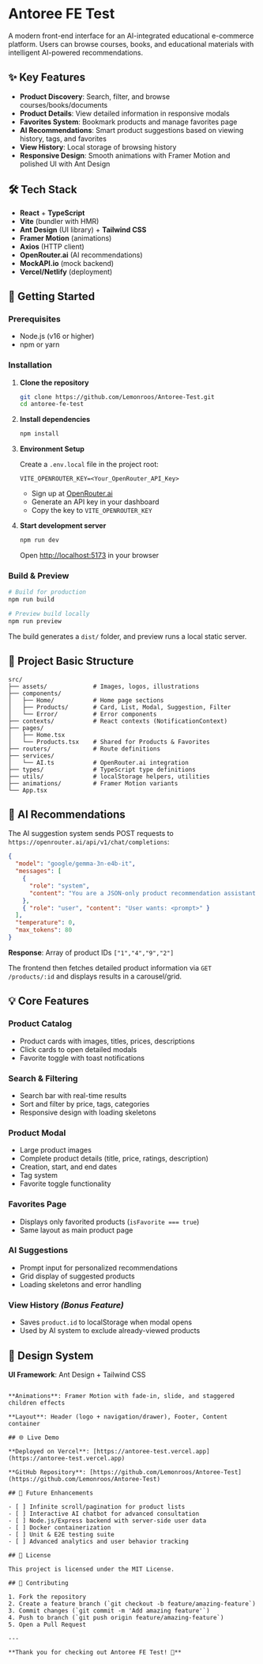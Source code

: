 # Antoree FE Test

A modern front-end interface for an AI-integrated educational e-commerce platform. Users can browse courses, books, and educational materials with intelligent AI-powered recommendations.

## ✨ Key Features

- **Product Discovery**: Search, filter, and browse courses/books/documents
- **Product Details**: View detailed information in responsive modals
- **Favorites System**: Bookmark products and manage favorites page
- **AI Recommendations**: Smart product suggestions based on viewing history, tags, and favorites
- **View History**: Local storage of browsing history
- **Responsive Design**: Smooth animations with Framer Motion and polished UI with Ant Design

## 🛠️ Tech Stack

- **React** + **TypeScript**
- **Vite** (bundler with HMR)
- **Ant Design** (UI library) + **Tailwind CSS**
- **Framer Motion** (animations)
- **Axios** (HTTP client)
- **OpenRouter.ai** (AI recommendations)
- **MockAPI.io** (mock backend)
- **Vercel/Netlify** (deployment)

## 🚀 Getting Started

### Prerequisites

- Node.js (v16 or higher)
- npm or yarn

### Installation

1. **Clone the repository**

   ```bash
   git clone https://github.com/Lemonroos/Antoree-Test.git
   cd antoree-fe-test
   ```

2. **Install dependencies**

   ```bash
   npm install
   ```

3. **Environment Setup**

   Create a `.env.local` file in the project root:

   ```env
   VITE_OPENROUTER_KEY=<Your_OpenRouter_API_Key>
   ```

   - Sign up at [OpenRouter.ai](https://openrouter.ai)
   - Generate an API key in your dashboard
   - Copy the key to `VITE_OPENROUTER_KEY`

4. **Start development server**

   ```bash
   npm run dev
   ```

   Open [http://localhost:5173](http://localhost:5173) in your browser

### Build & Preview

```bash
# Build for production
npm run build

# Preview build locally
npm run preview
```

The build generates a `dist/` folder, and preview runs a local static server.

## 📁 Project Basic Structure

```
src/
├── assets/             # Images, logos, illustrations
├── components/
│   ├── Home/           # Home page sections
│   ├── Products/       # Card, List, Modal, Suggestion, Filter
│   └── Error/          # Error components
├── contexts/           # React contexts (NotificationContext)
├── pages/
│   ├── Home.tsx
│   └── Products.tsx    # Shared for Products & Favorites
├── routers/            # Route definitions
├── services/
│   └── AI.ts           # OpenRouter.ai integration
├── types/              # TypeScript type definitions
├── utils/              # localStorage helpers, utilities
├── animations/         # Framer Motion variants
└── App.tsx
```

## 🤖 AI Recommendations

The AI suggestion system sends POST requests to `https://openrouter.ai/api/v1/chat/completions`:

```json
{
  "model": "google/gemma-3n-e4b-it",
  "messages": [
    {
      "role": "system",
      "content": "You are a JSON-only product recommendation assistant..."
    },
    { "role": "user", "content": "User wants: <prompt>" }
  ],
  "temperature": 0,
  "max_tokens": 80
}
```

**Response**: Array of product IDs `["1","4","9","2"]`

The frontend then fetches detailed product information via `GET /products/:id` and displays results in a carousel/grid.

## 💡 Core Features

### Product Catalog

- Product cards with images, titles, prices, descriptions
- Click cards to open detailed modals
- Favorite toggle with toast notifications

### Search & Filtering

- Search bar with real-time results
- Sort and filter by price, tags, categories
- Responsive design with loading skeletons

### Product Modal

- Large product images
- Complete product details (title, price, ratings, description)
- Creation, start, and end dates
- Tag system
- Favorite toggle functionality

### Favorites Page

- Displays only favorited products (`isFavorite === true`)
- Same layout as main product page

### AI Suggestions

- Prompt input for personalized recommendations
- Grid display of suggested products
- Loading skeletons and error handling

### View History _(Bonus Feature)_

- Saves `product.id` to localStorage when modal opens
- Used by AI system to exclude already-viewed products

## 🎨 Design System

**UI Framework**: Ant Design + Tailwind CSS

```

**Animations**: Framer Motion with fade-in, slide, and staggered children effects

**Layout**: Header (logo + navigation/drawer), Footer, Content container

## 🌐 Live Demo

**Deployed on Vercel**: [https://antoree-test.vercel.app](https://antoree-test.vercel.app)

**GitHub Repository**: [https://github.com/Lemonroos/Antoree-Test](https://github.com/Lemonroos/Antoree-Test)

## 🔮 Future Enhancements

- [ ] Infinite scroll/pagination for product lists
- [ ] Interactive AI chatbot for advanced consultation
- [ ] Node.js/Express backend with server-side user data
- [ ] Docker containerization
- [ ] Unit & E2E testing suite
- [ ] Advanced analytics and user behavior tracking

## 📄 License

This project is licensed under the MIT License.

## 🤝 Contributing

1. Fork the repository
2. Create a feature branch (`git checkout -b feature/amazing-feature`)
3. Commit changes (`git commit -m 'Add amazing feature'`)
4. Push to branch (`git push origin feature/amazing-feature`)
5. Open a Pull Request

---

**Thank you for checking out Antoree FE Test! 🚀**
```
